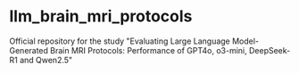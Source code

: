 # llm_brain_mri_protocols
Official repository for the study "Evaluating Large Language Model-Generated Brain MRI Protocols: Performance of GPT4o, o3-mini, DeepSeek-R1 and Qwen2.5"
